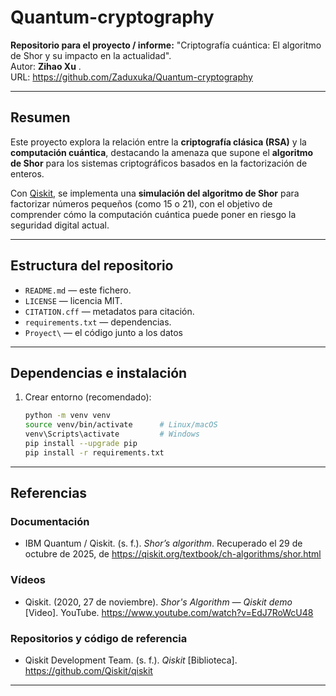 
# Quantum-cryptography

**Repositorio para el proyecto / informe:** "Criptografía cuántica: El algoritmo de Shor y su impacto en la actualidad".  
Autor: **Zihao Xu** .  
URL: https://github.com/Zaduxuka/Quantum-cryptography

---

## Resumen

Este proyecto explora la relación entre la **criptografía clásica (RSA)** y la **computación cuántica**, destacando la amenaza que supone el **algoritmo de Shor** para los sistemas criptográficos basados en la factorización de enteros.

Con [Qiskit](https://qiskit.org/), se implementa una **simulación del algoritmo de Shor** para factorizar números pequeños (como 15 o 21), con el objetivo de comprender cómo la computación cuántica puede poner en riesgo la seguridad digital actual.

---

## Estructura del repositorio
- `README.md` — este fichero.
- `LICENSE` — licencia MIT.
- `CITATION.cff` — metadatos para citación.
- `requirements.txt` — dependencias.
- `Proyect\` — el código junto a los datos

---

## Dependencias e instalación
1. Crear entorno (recomendado):
   ```bash
   python -m venv venv
   source venv/bin/activate      # Linux/macOS
   venv\Scripts\activate         # Windows
   pip install --upgrade pip
   pip install -r requirements.txt

---

## Referencias

### Documentación
- IBM Quantum / Qiskit. (s. f.). *Shor’s algorithm*. Recuperado el 29 de octubre de 2025, de https://qiskit.org/textbook/ch-algorithms/shor.html

### Vídeos
- Qiskit. (2020, 27 de noviembre). *Shor's Algorithm — Qiskit demo* [Video]. YouTube. https://www.youtube.com/watch?v=EdJ7RoWcU48

### Repositorios y código de referencia
- Qiskit Development Team. (s. f.). *Qiskit* [Biblioteca]. https://github.com/Qiskit/qiskit

---
